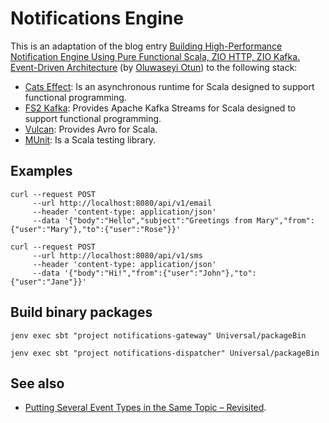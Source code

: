 # Notifications Engine

This is an adaptation of the blog entry [Building High-Performance Notification Engine Using Pure Functional Scala, ZIO HTTP, ZIO Kafka. Event-Driven Architecture](https://www.linkedin.com/pulse/building-high-performance-notification-engine-using-pure-otun/) (by [Oluwaseyi Otun](https://github.com/seyijava)) to the following stack:
* [Cats Effect](https://typelevel.org/cats-effect/): Is an asynchronous runtime for Scala designed to support functional programming.
* [FS2 Kafka](https://fd4s.github.io/fs2-kafka/): Provides Apache Kafka Streams for Scala designed to support functional programming.
* [Vulcan](https://fd4s.github.io/vulcan/): Provides Avro for Scala.
* [MUnit](https://scalameta.org/munit/): Is a Scala testing library.

## Examples

```commandline
curl --request POST 
     --url http://localhost:8080/api/v1/email
     --header 'content-type: application/json'
     --data '{"body":"Hello","subject":"Greetings from Mary","from":{"user":"Mary"},"to":{"user":"Rose"}}' 
```
```commandline
curl --request POST 
     --url http://localhost:8080/api/v1/sms
     --header 'content-type: application/json'
     --data '{"body":"Hi!","from":{"user":"John"},"to":{"user":"Jane"}}' 
```

## Build binary packages

```commandline
jenv exec sbt "project notifications-gateway" Universal/packageBin
```

```commandline
jenv exec sbt "project notifications-dispatcher" Universal/packageBin
```

## See also
* [Putting Several Event Types in the Same Topic – Revisited](https://www.confluent.io/blog/multiple-event-types-in-the-same-kafka-topic/).